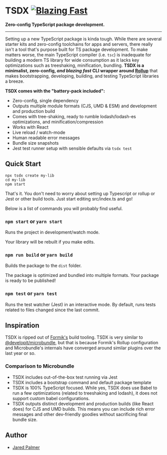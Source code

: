 # TSDX [![Blazing Fast](https://badgen.now.sh/badge/speed/blazing%20%F0%9F%94%A5/green)](https://npm.im/tsdx)

**Zero-config TypeScript package development.**

---

Setting up a new TypeScript package is kinda tough. While there are several starter kits and zero-config toolchains for apps and servers, there really isn't a tool that's purpose built for TS package development. To make matters worse, the main TypeScript compiler (i.e. `tsc`) is inadequate for building a modern TS library for wide consumption as it lacks key optimizations such as treeshaking, minification, bundling. **TSDX is a minimalist, zero-config, _and blazing fast_ CLI wrapper around [Rollup](https://github.com/rollup/rollup)** that makes bootstrapping, developing, building, and testing TypeScript libraries a breeze.

**TSDX comes with the "battery-pack included":**

- Zero-config, single dependency
- Outputs multiple module formats (CJS, UMD & ESM) and development and production build
- Comes with tree-shaking, ready to rumble lodash/lodash-es optimizations, and minification/compression
- Works with React
- Live reload / watch-mode
- Human readable error messages
- Bundle size snapshots
- Jest test runner setup with sensible defaults via `tsdx test`

## Quick Start

```
npx tsdx create my-lib
cd my-lib
npm start
```

That's it. You don't need to worry about setting up Typescript or rollup or Jest or other build tools. Just start editing src/index.ts and go!

Below is a list of commands you will probably find useful.

### `npm start` or `yarn start`

Runs the project in development/watch mode.

Your library will be rebuilt if you make edits.

### `npm run build` or `yarn build`

Builds the package to the `dist` folder.

The package is optimized and bundled into multiple formats.
Your package is ready to be published!

### `npm test` or `yarn test`

Runs the test watcher (Jest) in an interactive mode.
By default, runs tests related to files changed since the last commit.

## Inspiration

TSDX is ripped out of [Formik's](https://github.com/jaredpalmer/formik) build tooling. TSDX is very similar to [@developit/microbundle](https://github.com/developit/microbundle), but that is because Formik's Rollup configuration and Microbundle's internals have converged around similar plugins over the last year or so.

### Comparison to Microbundle

- TSDX includes out-of-the-box test running via Jest
- TSDX includes a bootstrap command and default package template
- TSDX is 100% TypeScript focused. While yes, TSDX does use Babel to run a few optimizations (related to treeshaking and lodash), it does not support custom babel configurations.
- TSDX outputs distinct development and production builds (like React does) for CJS and UMD builds. This means you can include rich error messages and other dev-friendly goodies without sacrificing final bundle size.

## Author

- [Jared Palmer](https://twitter.com/jaredpalmer)
